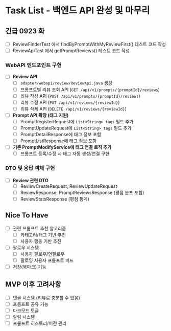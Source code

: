 # Task List - 백엔드 API 완성 및 마무리

## 긴급 0923 화
- [ ] ReviewFinderTest 에서 findByPromptWithMyReviewFirst() 테스트 코드 작성
- [ ] ReviewApiTest 에서 getPromptReviews() 테스트 코드 작성

### WebAPI 엔드포인트 구현
- [ ] **Review API**
  - [ ] `adapter/webapi/review/ReviewApi.java` 생성
  - [ ] 프롬프트별 리뷰 조회 API (`GET /api/v1/prompts/{promptId}/reviews`)
  - [ ] 리뷰 작성 API (`POST /api/v1/prompts/{promptId}/reviews`)
  - [ ] 리뷰 수정 API (`PUT /api/v1/reviews/{reviewId}`)
  - [ ] 리뷰 삭제 API (`DELETE /api/v1/reviews/{reviewId}`)

- [ ] **Prompt API 확장 (태그 지원)**
  - [ ] PromptRegisterRequest에 `List<String> tags` 필드 추가
  - [ ] PromptUpdateRequest에 `List<String> tags` 필드 추가
  - [ ] PromptDetailResponse에 태그 정보 포함
  - [ ] PromptListResponse에 태그 정보 포함

- [ ] **기존 PromptModifyService에 태그 연결 로직 추가**
  - [ ] 프롬프트 등록/수정 시 태그 자동 생성/연결 구현

### DTO 및 응답 객체 구현
- [ ] **Review 관련 DTO**
  - [ ] ReviewCreateRequest, ReviewUpdateRequest
  - [ ] ReviewResponse, PromptReviewsResponse (평점 분포 포함)
  - [ ] ReviewStatsResponse (평점 통계)

## Nice To Have
- [ ] 관련 프롬프트 추천 알고리즘
  - [ ] 카테고리/태그 기반 추천
  - [ ] 사용자 행동 기반 추천
- [ ] 팔로우 시스템
  - [ ] 사용자 팔로우/언팔로우
  - [ ] 팔로잉 사용자 프롬프트 피드
- [ ] 저장(북마크) 기능

## MVP 이후 고려사항
- [ ] 댓글 시스템 (리뷰로 충분할 수 있음)
- [ ] 프롬프트 공유 기능
- [ ] 다크모드 토글
- [ ] 알림 시스템
- [ ] 프롬프트 히스토리/버전 관리